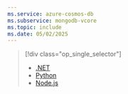 ```yaml
---
ms.service: azure-cosmos-db
ms.subservice: mongodb-vcore
ms.topic: include
ms.date: 05/02/2025
---
```


> [!div class="op_single_selector"]
>
> - [.NET](../quickstart-dotnet.md)
> - [Python](../quickstart-python.md)
> - [Node.js](../quickstart-nodejs.md)
>